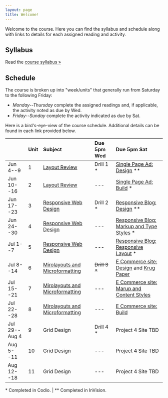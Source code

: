 ```yaml
---
layout: page
title: Welcome!
---
```

Welcome to the course. Here you can find the syllabus and schedule along with links to details for each assigned reading and activity.

## Syllabus

Read the [course syllabus &raquo;](/docs/syllabus.pdf)

## Schedule

The course is broken up into "week/units" that generally run from Saturday to the following Friday:

* *Monday--Thursday* complete the assigned readings and, if applicable, the activity noted as due by Wed.
* *Friday--Sunday* complete the activity indicated as due by Sat.

Here is a bird's-eye-view of the course schedule. Additional details can be found in each link provided below.

|               | Unit | Subject                     | Due 5pm Wed | Due 5pm Sat                               |
|---------------|:-----|:----------------------------|:------------|:------------------------------------------|
| Jun 4--9      | 1    | [Layout Review][l0]         | Drill 1 \*  | [Single Page Ad: Design][pr1] \*\*        |
| Jun 10--16    | 2    | [Layout Review][l0]         | ---         | [Single Page Ad: Build][pr1] \*           |
| Jun 17--23    | 3    | [Responsive Web Design][l1] | Drill 2 \*  | [Responsive Blog: Design][pr2] \*\*       |
| Jun 24--30    | 4    | [Responsive Web Design][l1] | ---         | [Responsive Blog: Markup and Type Styles][pr2] \* |
| Jul 1--7      | 5    | [Responsive Web Design][l1] | ---         | [Responsive Blog: Responsive Layout][pr2] \* |
| Jul 8--14     | 6    | [Mirolayouts and Microformatting][l2] | ~~Drill 3 \*~~  | [E Commerce site: Design][pr3] and [Krug Paper][rp1]     |
| Jul 15--21    | 7    | [Mirolayouts and Microformatting][l2] | ---         | [E Commerce site: Marup and Content Styles][pr3]              |
| Jul 22--28    | 8    | [Mirolayouts and Microformatting][l2] | ---         | [E Commerce site: Build][pr3]                          |
| Jul 29--Aug 4 | 9    | Grid Design    | Drill 4 \*  | Project 4 Site TBD |
| Aug 5--11     | 10   | Grid Design    | ---         | Project 4 Site TBD |
| Aug 12--18    | 11   | Grid Design    | ---         | Project 4 Site TBD |

\* Completed in Codio. \| \*\* Completed in InVision.

[l0]: /lessons/00-introduction.html
[l1]: /lessons/01-responsive.html
[l2]: /lessons/02-microlayout-microformat.html

[pr1]: /activities/pr01.html
[pr2]: /activities/pr02.html
[pr3]: /activities/pr03.html
[pr4]: /activities/pr04.html
[rp1]: /activities/rp1-krug.html
[rp2]: /activities/rp2-vinh.html
